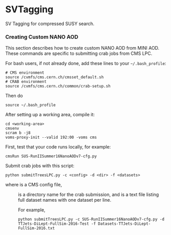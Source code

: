 # SVTagging

SV Tagging for compressed SUSY search.

### Creating Custom NANO AOD

This section describes how to create custom NANO AOD from MINI AOD.
These commands are specific to submitting crab jobs from CMS LPC.

For bash users, if not already done, add these lines to your `~/.bash_profile`:
```
# CMS environment
source /cvmfs/cms.cern.ch/cmsset_default.sh
# CRAB environment
source /cvmfs/cms.cern.ch/common/crab-setup.sh
```
Then do 
```
source ~/.bash_profile
```

After setting up a working area, compile it:
```
cd <working-area>
cmsenv
scram b -j8
voms-proxy-init --valid 192:00 -voms cms
```

First, test that your code runs locally, for example:
```
cmsRun SUS-RunIISummer16NanoAODv7-cfg.py
```

Submit crab jobs with this script:
```
python submitTreesLPC.py -c <config> -d <dir> -f <datasets>
```
where <config> is a CMS config file, <dir> is a directory name for the crab submission, and <datasets> is a text file listing full dataset names with one dataset per line.

For example,
```
python submitTreesLPC.py -c SUS-RunIISummer16NanoAODv7-cfg.py -d TTJets-DiLept-FullSim-2016-Test -f Datasets-TTJets-DiLept-FullSim-2016.txt
```

